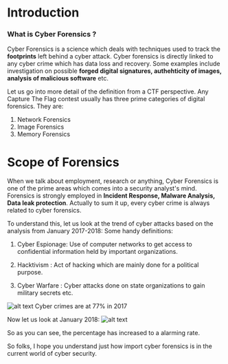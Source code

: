 # **Introduction**

### What is Cyber Forensics ?

Cyber Forensics is a science which deals with techniques used to track the **footprints** left behind a cyber attack.
Cyber forensics is directly linked to any cyber crime which has data loss and recovery. Some examples include investigation on possible **forged digital signatures, authehticity of images, analysis of malicious software** etc.

Let us go into more detail of the definition from a CTF perspective. Any Capture The Flag contest usually has three prime categories of digital forensics.
They are:

  1. Network Forensics
  2. Image Forensics
  3. Memory Forensics

# **Scope of Forensics** 

When we talk about employment, research or anything, Cyber Forensics is one of the prime areas which comes into a security analyst's mind.
Forensics is strongly employed in **Incident Response, Malware Analysis, Data leak protection**. Actually to sum it up, every cyber crime is always related to cyber forensics.

To understand this, let us look at the trend of cyber attacks based on the analysis from January 2017-2018:
Some handy definitions:

1. Cyber Espionage: Use of computer networks to get access to confidential information held by important organizations.

2. Hacktivism : Act of hacking which are mainly done for a political purpose.

3. Cyber Warfare : Cyber attacks done on state organizations to gain military secrets etc.

![alt text](https://github.com/stuxnet999/Image-Forensics/blob/master/Cyber_Attack_Stats.png "Cyber attack motivation")
Cyber crimes are at 77% in 2017

Now let us look at January 2018:
![alt text](https://github.com/stuxnet999/Image-Forensics/blob/master/2018-analysis.png "January 2018")

So as you can see, the percentage has increased to a alarming rate.

So folks, I hope you understand just how import cyber forensics is in the current world of cyber security.
